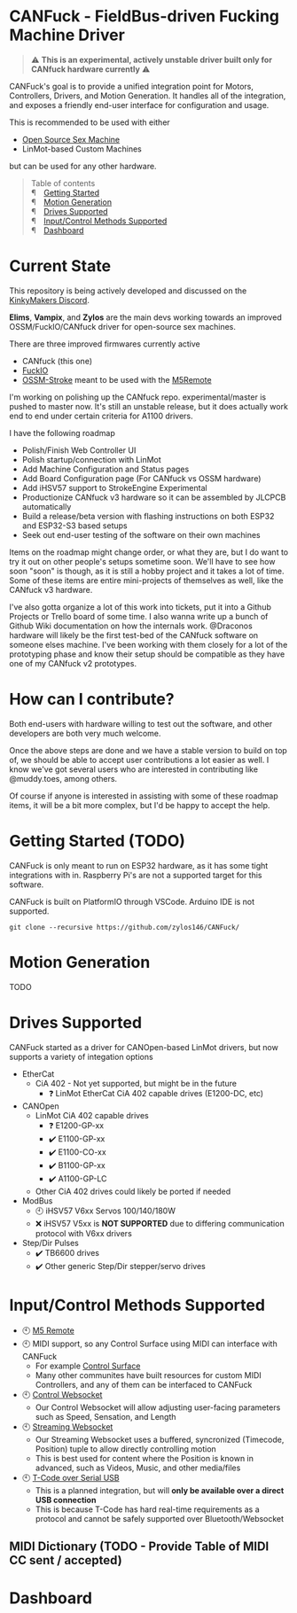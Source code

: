 # CANFuck - FieldBus-driven Fucking Machine Driver 
> :warning: **This is an experimental, actively unstable driver built only for CANfuck hardware currently** :warning: 

CANFuck's goal is to provide a unified integration point for Motors, Controllers, Drivers, and Motion Generation.
It handles all of the integration, and exposes a friendly end-user interface for configuration and usage.

This is recommended to be used with either
- [Open Source Sex Machine]()
- LinMot-based Custom Machines

but can be used for any other hardware.

> Table of contents  
> <span class="mono">¶</span>&emsp;[Getting Started](#getting-started)  
> <span class="mono">¶</span>&emsp;[Motion Generation](#motion-supported)  
> <span class="mono">¶</span>&emsp;[Drives Supported](#drives-supported)  
> <span class="mono">¶</span>&emsp;[Input/Control Methods Supported](#controllers-supported)  
> <span class="mono">¶</span>&emsp;[Dashboard](#dashboard)  

# Current State
This repository is being actively developed and discussed on the [KinkyMakers Discord](https://t.co/NJdd6mOPO1).

**Elims**, **Vampix**, and **Zylos** are the main devs working towards an improved OSSM/FuckIO/CANfuck driver for open-source sex machines.

There are three improved firmwares currently active
- CANfuck (this one)
- [FuckIO](https://github.com/theelims/FuckIO)
- [OSSM-Stroke](https://github.com/ortlof/OSSM-Stroke) meant to be used with the [M5Remote](https://github.com/ortlof/OSSM-M5-Remote)

I'm working on polishing up the CANfuck repo. experimental/master is pushed to master now. It's still an unstable release, but it does actually work end to end under certain criteria for A1100 drivers.

I have the following roadmap
- Polish/Finish Web Controller UI
- Polish startup/connection with LinMot
- Add Machine Configuration and Status pages
- Add Board Configuration page (For CANfuck vs OSSM hardware)
- Add iHSV57 support to StrokeEngine Experimental
- Productionize CANfuck v3 hardware so it can be assembled by JLCPCB automatically
- Build a release/beta version with flashing instructions on both ESP32 and ESP32-S3 based setups
- Seek out end-user testing of the software on their own machines

Items on the roadmap might change order, or what they are, but I do want to try it out on other people's setups sometime soon.
We'll have to see how soon "soon" is though, as it is still a hobby project and it takes a lot of time.
Some of these items are entire mini-projects of themselves as well, like the CANfuck v3 hardware.

I've also gotta organize a lot of this work into tickets, put it into a Github Projects or Trello board of some time.
I also wanna write up a bunch of Github Wiki documentation on how the internals work. 
@Draconos hardware will likely be the first test-bed of the CANfuck software on someone elses machine. I've been working with them closely for a lot of the prototyping phase and know their setup should be compatible as they have one of my CANfuck v2 prototypes.


# How can I contribute?
Both end-users with hardware willing to test out the software, and other developers are both very much welcome.

Once the above steps are done and we have a stable version to build on top of, we should be able to accept user contributions a lot easier as well. I know we've got several users who are interested in contributing like @muddy.toes, among others.

Of course if anyone is interested in assisting with some of these roadmap items, it will be a bit more complex, but I'd be happy to accept the help.

<a name="getting-started"></a>
# Getting Started (TODO)
CANFuck is only meant to run on ESP32 hardware, as it has some tight integrations with in.
Raspberry Pi's are not a supported target for this software.

CANFuck is built on PlatformIO through VSCode. Arduino IDE is not supported.

`git clone --recursive https://github.com/zylos146/CANFuck/`

<a name="motion-supported"></a>
# Motion Generation
TODO

<a name="drives-supported"></a>
# Drives Supported
CANFuck started as a driver for CANOpen-based LinMot drivers, but now supports a variety of integation options
- EtherCat
  - CiA 402 - Not yet supported, but might be in the future
    - :question: LinMot EtherCat CiA 402 capable drives (E1200-DC, etc)
- CANOpen
  - LinMot CiA 402 capable drives
    - :question: E1200-GP-xx
    - :heavy_check_mark: E1100-GP-xx
    - :heavy_check_mark: E1100-CO-xx
    - :heavy_check_mark: B1100-GP-xx
    - :heavy_check_mark: A1100-GP-LC
  - Other CiA 402 drives could likely be ported if needed
- ModBus
  - :clock10: iHSV57 V6xx Servos 100/140/180W
  - :x: iHSV57 V5xx is **NOT SUPPORTED** due to differing communication protocol with V6xx drivers
- Step/Dir Pulses
  - :heavy_check_mark: TB6600 drives
  - :heavy_check_mark: Other generic Step/Dir stepper/servo drives

<a name="controllers-supported"></a>
# Input/Control Methods Supported
- :clock10: [M5 Remote](https://github.com/ortlof/OSSM-M5-Remote)
- :clock10: MIDI support, so any Control Surface using MIDI can interface with CANFuck
  - For example [Control Surface](https://github.com/tttapa/Control-Surface)
  - Many other communites have built resources for custom MIDI Controllers, and any of them can be interfaced to CANFuck
- :clock10: [Control Websocket]()
  - Our Control Websocket will allow adjusting user-facing parameters such as Speed, Sensation, and Length
- :clock10: [Streaming Websocket]()
  - Our Streaming Websocket uses a buffered, syncronized (Timecode, Position) tuple to allow directly controlling motion
  - This is best used for content where the Position is known in advanced, such as Videos, Music, and other media/files
- :clock10: [T-Code over Serial USB](https://buttplug-spec.docs.buttplug.io/docs/stpihkal/protocols/tcode/)
  - This is a planned integration, but will **only be available over a direct USB connection**
  - This is because T-Code has hard real-time requirements as a protocol and cannot be safely supported over Bluetooth/Websocket

## MIDI Dictionary (TODO - Provide Table of MIDI CC sent / accepted)

<a name="dashboard"></a>
# Dashboard
